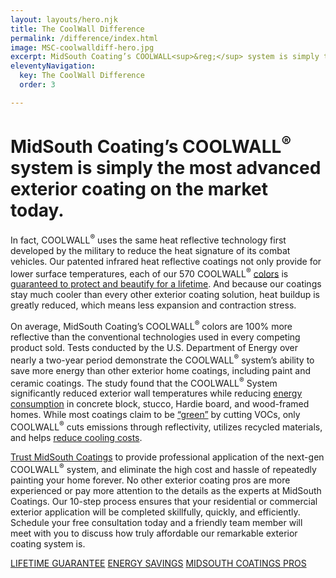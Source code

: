 ```yaml
---
layout: layouts/hero.njk
title: The CoolWall Difference
permalink: /difference/index.html
image: MSC-coolwalldiff-hero.jpg
excerpt: MidSouth Coating’s COOLWALL<sup>&reg;</sup> system is simply the most advanced exterior coating on the market today.
eleventyNavigation:
  key: The CoolWall Difference
  order: 3

---
```


# MidSouth Coating’s COOLWALL<sup>&reg;</sup> system is simply<span class="linebreak"></span> the most advanced exterior coating on the market today.

<div class="grid-container">
	<div class="left">
	</div>
	<div class="right">

In fact, COOLWALL<sup>&reg;</sup> uses the same heat reflective technology first developed by the military to reduce the heat signature of its combat vehicles. Our patented infrared heat reflective coatings not only provide for lower surface temperatures, each of our 570 COOLWALL<sup>&reg;</sup> [colors](/color-chart) is [guaranteed to protect and beautify for a lifetime](/difference/guarantee). And because our coatings stay much cooler than every other exterior coating solution, heat buildup is greatly reduced, which means less expansion and contraction stress. 

On average, MidSouth Coating’s COOLWALL<sup>&reg;</sup> colors are 100% more reflective than the conventional technologies used in every competing product sold. Tests conducted by the U.S. Department of Energy over nearly a two-year period demonstrate the COOLWALL<sup>&reg;</sup> system’s ability to save more energy than other exterior home coatings, including paint and ceramic coatings. The study found that the COOLWALL<sup>&reg;</sup> System significantly reduced exterior wall temperatures while reducing [energy consumption](/difference/energy-savings) in concrete block, stucco, Hardie board, and wood-framed homes. While most coatings claim to be [“green”](/difference/energy-savings) by cutting VOCs, only COOLWALL<sup>&reg;</sup> cuts emissions through reflectivity, utilizes recycled materials, and helps [reduce cooling costs](/differnece/energy-savings). 

[Trust MidSouth Coatings](/difference/pros) to provide professional application of the next-gen COOLWALL<sup>&reg;</sup> system, and eliminate the high cost and hassle of repeatedly painting your home forever. No other exterior coating pros are more experienced or pay more attention to the details as the experts at MidSouth Coatings. Our 10-step process ensures that your residential or commercial exterior application will be completed skillfully, quickly, and efficiently. Schedule your free consultation today and a friendly team member will meet with you to discuss how truly affordable our remarkable exterior coating system is.

<a class="link-subsection" href="/difference/guarantee">LIFETIME GUARANTEE</a>
<a class="link-subsection" href="/difference/energy-savings">ENERGY SAVINGS</a>
<a class="link-subsection" href="/difference/pros">MIDSOUTH COATINGS PROS</a>

</div>
</div>